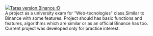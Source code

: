 <a href="https://taras-rails-app.fly.dev/"><img src="URL">Taras version Binance :D</a> 
<br>
A project as a university exam for "Web-tecnologies" class.Similar to Binance with some features. Project should has basic functions and features, algorithms which are similar or as an official Binance has too. Current project was developed only for practice interest.
